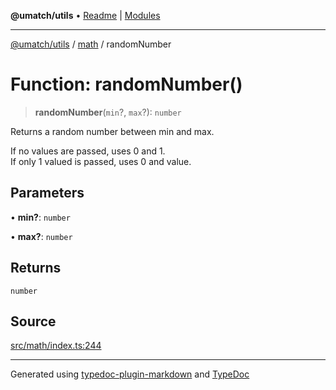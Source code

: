 **@umatch/utils** • [Readme](../../index.md) \| [Modules](../../modules.md)

***

[@umatch/utils](../../modules.md) / [math](../index.md) / randomNumber

# Function: randomNumber()

> **randomNumber**(`min`?, `max`?): `number`

Returns a random number between min and max.

If no values are passed, uses 0 and 1.<br>
If only 1 valued is passed, uses 0 and value.

## Parameters

• **min?**: `number`

• **max?**: `number`

## Returns

`number`

## Source

[src/math/index.ts:244](https://github.com/umatch-oficial/utils/blob/0b3210d/src/math/index.ts#L244)

***

Generated using [typedoc-plugin-markdown](https://www.npmjs.com/package/typedoc-plugin-markdown) and [TypeDoc](https://typedoc.org/)
